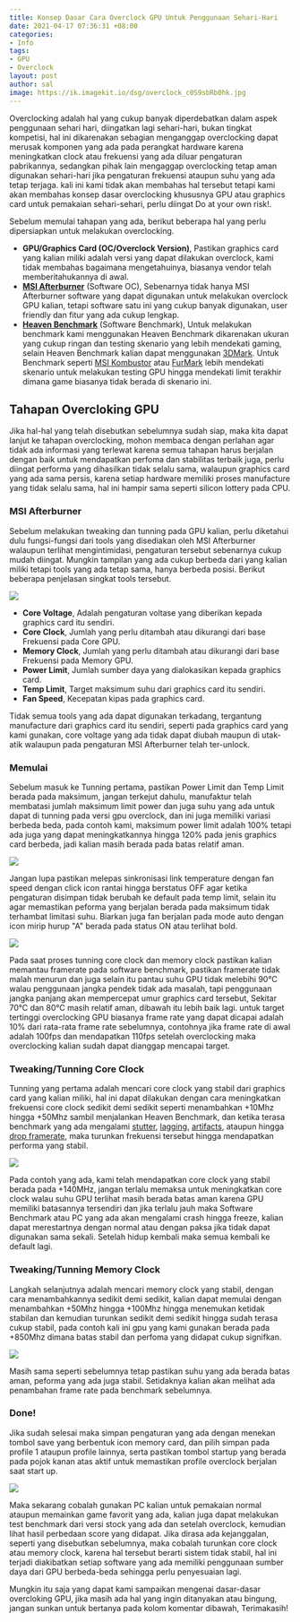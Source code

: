 ```yaml
---
title: Konsep Dasar Cara Overclock GPU Untuk Penggunaan Sehari-Hari
date: 2021-04-17 07:36:31 +08:00
categories:
- Info
tags:
- GPU
- Overclock
layout: post
author: sal
image: https://ik.imagekit.io/dsg/overclock_c0S9sbRb0hk.jpg
---
```


Overclocking adalah hal yang cukup banyak diperdebatkan dalam aspek penggunaan sehari hari, diingatkan lagi sehari-hari, bukan tingkat kompetisi, hal ini dikarenakan sebagian menganggap overclocking dapat merusak komponen yang ada pada perangkat hardware karena meningkatkan clock atau frekuensi yang ada diluar pengaturan pabrikannya, sedangkan pihak lain mengaggap overclocking tetap aman digunakan sehari-hari jika pengaturan frekuensi ataupun suhu yang ada tetap terjaga. kali ini kami tidak akan membahas hal tersebut tetapi kami akan membahas konsep dasar overclocking khususnya GPU atau graphics card untuk pemakaian sehari-sehari, perlu diingat Do at your own risk!.

Sebelum memulai tahapan yang ada, berikut beberapa hal yang perlu dipersiapkan untuk melakukan overclocking.

* **GPU/Graphics Card (OC/Overclock Version)**, Pastikan graphics card yang kalian miliki adalah versi yang dapat dilakukan overclock, kami tidak membahas bagaimana mengetahuinya, biasanya vendor telah memberitahukannya di awal.
* [**MSI Afterburner**](https://www.msi.com/Landing/afterburner) (Software OC), Sebenarnya tidak hanya MSI Afterburner software yang dapat digunakan untuk melakukan overclock GPU kalian, tetapi software satu ini yang cukup banyak digunakan, user friendly dan fitur yang ada cukup lengkap.
* [**Heaven Benchmark**](https://benchmark.unigine.com/heaven) (Software Benchmark), Untuk melakukan benchmark kami menggunakan Heaven Benchmark dikarenakan ukuran yang cukup ringan dan testing skenario yang lebih mendekati gaming, selain Heaven Benchmark kalian dapat menggunakan [3DMark](https://www.3dmark.com/). Untuk Benchmark seperti [MSI Kombustor](https://geeks3d.com/furmark/kombustor/) atau [FurMark](https://geeks3d.com/furmark/) lebih mendekati skenario untuk melakukan testing GPU hingga mendekati limit terakhir dimana game biasanya tidak berada di skenario ini.

## Tahapan Overcloking GPU

Jika hal-hal yang telah disebutkan sebelumnya sudah siap, maka kita dapat lanjut ke tahapan overclocking, mohon membaca dengan perlahan agar tidak ada informasi yang terlewat karena semua tahapan harus berjalan dengan baik untuk mendapatkan perfoma dan stabilitas terbaik juga, perlu diingat performa yang dihasilkan tidak selalu sama, walaupun graphics card yang ada sama persis, karena setiap hardware memiliki proses manufacture yang tidak selalu sama, hal ini hampir sama seperti silicon lottery pada CPU.

### MSI Afterburner

Sebelum melakukan tweaking dan tunning pada GPU kalian, perlu diketahui dulu fungsi-fungsi dari tools yang disediakan oleh MSI Afterburner walaupun terlihat mengintimidasi, pengaturan tersebut sebenarnya cukup mudah diingat. Mungkin tampilan yang ada cukup berbeda dari yang kalian miliki tetapi tools yang ada tetap sama, hanya berbeda posisi. Berikut beberapa penjelasan singkat tools tersebut.

![](https://ik.imagekit.io/dsg/1_28KsAyahNuP.png)

* **Core Voltage**, Adalah pengaturan voltase yang diberikan kepada graphics card itu sendiri.
* **Core Clock**, Jumlah yang perlu ditambah atau dikurangi dari base Frekuensi pada Core GPU.
* **Memory Clock**, Jumlah yang perlu ditambah atau dikurangi dari base Frekuensi pada Memory GPU.
* **Power Limit**, Jumlah sumber daya yang dialokasikan kepada graphics card.
* **Temp Limit**, Target maksimum suhu dari graphics card itu sendiri.
* **Fan Speed**, Kecepatan kipas pada graphics card.

Tidak semua tools yang ada dapat digunakan terkadang, tergantung manufacture dari graphics card itu sendiri, seperti pada graphics card yang kami gunakan, core voltage yang ada tidak dapat diubah maupun di utak-atik walaupun pada pengaturan MSI Afterburner telah ter-unlock.

### Memulai

Sebelum masuk ke Tunning pertama, pastikan Power Limit dan Temp Limit berada pada maksimum, jangan terkejut dahulu, manufaktur telah membatasi jumlah maksimum limit power dan juga suhu yang ada untuk dapat di tunning pada versi gpu overclock, dan ini juga memiliki variasi berbeda beda, pada contoh kami, maksimum power limit adalah 100% tetapi ada juga yang dapat meningkatkannya hingga 120% pada jenis graphics card berbeda, jadi kalian masih berada pada batas relatif aman.

![](https://ik.imagekit.io/dsg/2_zEx_oYQ1_.jpg)

Jangan lupa pastikan melepas sinkronisasi link temperature dengan fan speed dengan click icon rantai hingga berstatus OFF agar ketika pengaturan disimpan tidak berubah ke default pada temp limit, selain itu agar memastikan peforma yang berjalan berada pada maksimum tidak terhambat limitasi suhu. Biarkan juga fan berjalan pada mode auto dengan icon mirip hurup "A" berada pada status ON atau terlihat bold.

![](https://ik.imagekit.io/dsg/fps_IkPIStL8MiP.jpg)

Pada saat proses tunning core clock dan memory clock pastikan kalian memantau framerate pada software benchmark, pastikan framerate tidak malah menurun dan juga selain itu pantau suhu GPU tidak melebihi 90°C walau penggunaan jangka pendek tidak ada masalah, tapi penggunaan jangka panjang akan mempercepat umur graphics card tersebut, Sekitar 70°C dan 80°C masih relatif aman, dibawah itu lebih baik lagi. untuk target tertinggi overclocking GPU biasanya frame rate yang dapat dicapai adalah 10% dari rata-rata frame rate sebelumnya, contohnya jika frame rate di awal adalah 100fps dan mendapatkan 110fps setelah overclocking maka overclocking kalian sudah dapat dianggap mencapai target.

### Tweaking/Tunning Core Clock

Tunning yang pertama adalah mencari core clock yang stabil dari graphics card yang kalian miliki, hal ini dapat dilakukan dengan cara meningkatkan frekuensi core clock sedikit demi sedikit seperti menambahkan +10Mhz hingga +50Mhz sambil menjalankan Heaven Benchmark, dan ketika terasa benchmark yang ada mengalami [stutter](https://www.youtube.com/watch?v=wmtZ07qHFS4&list=UUoAASU98g2jffZ_eHIdinug "GPU Stutter, by Alexander Stopher"), [lagging](https://www.youtube.com/watch?v=j3WvNxi-9fQ "Lagging, by The Frugal Streamer"), [artifacts](https://www.youtube.com/watch?v=q9n9i2ujwtg&t=16s "Artifacts, by Lynyrd"), ataupun hingga [drop framerate](https://www.youtube.com/watch?v=dRt3mJiETh4 "FPS Drop, by Snips86x"), maka turunkan frekuensi tersebut hingga mendapatkan performa yang stabil.

![](https://ik.imagekit.io/dsg/ezgif.com-gif-maker_NT2LfCZJ_.gif)

Pada contoh yang ada, kami telah mendapatkan core clock yang stabil berada pada +140MHz, jangan terlalu memaksa untuk meningkatkan core clock walau suhu GPU terlihat masih berada batas aman karena GPU memiliki batasannya tersendiri dan jika terlalu jauh maka Software Benchmark atau PC yang ada akan mengalami crash hingga freeze, kalian dapat merestartnya dengan normal atau dengan paksa jika tidak dapat digunakan sama sekali. Setelah hidup kembali maka semua kembali ke default lagi.

### Tweaking/Tunning Memory Clock

Langkah selanjutnya adalah mencari memory clock yang stabil, dengan cara menambahkannya sedikit demi sedikit, kalian dapat memulai dengan menambahkan +50Mhz hingga +100Mhz hingga menemukan ketidak stabilan dan kemudian turunkan sedikit demi sedikit hingga sudah terasa cukup stabil, pada contoh kali ini gpu yang kami gunakan berada pada +850Mhz dimana batas stabil dan perfoma yang didapat cukup signifkan.

![](https://ik.imagekit.io/dsg/memory-clock_9Hc1t4NbCLt.gif)

Masih sama seperti sebelumnya tetap pastikan suhu yang ada berada batas aman, peforma yang ada juga stabil. Setidaknya kalian akan melihat ada penambahan frame rate pada benchmark sebelumnya.

### Done!

Jika sudah selesai maka simpan pengaturan yang ada dengan menekan tombol save yang berbentuk icon memory card, dan pilih simpan pada profile 1 ataupun profile lainnya, serta pastikan tombol startup yang berada pada pojok kanan atas aktif untuk memastikan profile overclock berjalan saat start up.

![](https://ik.imagekit.io/dsg/save-compress_CxCPTfrBi.gif)

Maka sekarang cobalah gunakan PC kalian untuk pemakaian normal ataupun memainkan game favorit yang ada, kalian juga dapat melakukan test benchmark dari versi stock yang ada dan setelah overclock, kemudian lihat hasil perbedaan score yang didapat. Jika dirasa ada kejanggalan, seperti yang disebutkan sebelumnya, maka cobalah turunkan core clock atau memory clock, karena hal tersebut berarti sistem tidak stabil, hal ini terjadi diakibatkan setiap software yang ada memiliki penggunaan sumber daya dari GPU berbeda-beda sehingga perlu penyesuaian lagi.

Mungkin itu saja yang dapat kami sampaikan mengenai dasar-dasar overcloking GPU, jika masih ada hal yang ingin ditanyakan atau bingung, jangan sunkan untuk bertanya pada kolom komentar dibawah, Terimakasih!